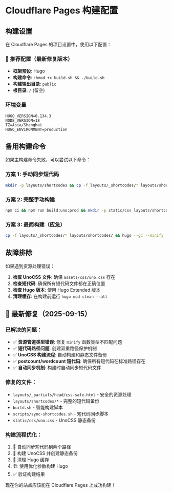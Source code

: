 # Cloudflare Pages 构建配置

## 构建设置

在 Cloudflare Pages 的项目设置中，使用以下配置：

### 🎯 推荐配置（最新修复版本）
- **框架预设**: Hugo
- **构建命令**: `chmod +x build.sh && ./build.sh`
- **构建输出目录**: `public`
- **根目录**: `/` (留空)

### 环境变量
```
HUGO_VERSION=0.134.3
NODE_VERSION=18
TZ=Asia/Shanghai
HUGO_ENVIRONMENT=production
```

## 备用构建命令

如果主构建命令失败，可以尝试以下命令：

### 方案 1: 手动同步短代码
```bash
mkdir -p layouts/shortcodes && cp -f layouts/_shortcodes/* layouts/shortcodes/ && npm run build:uno:prod && hugo --gc --minify
```

### 方案 2: 完整手动构建
```bash
npm ci && npm run build:uno:prod && mkdir -p static/css layouts/shortcodes && cp assets/css/uno.css static/css/uno.css && cp -f layouts/_shortcodes/* layouts/shortcodes/ && hugo --gc --minify --cleanDestinationDir
```

### 方案 3: 最简构建（应急）
```bash
cp -f layouts/_shortcodes/* layouts/shortcodes/ && hugo --gc --minify
```

## 故障排除

如果遇到资源处理错误：

1. **检查 UnoCSS 文件**: 确保 `assets/css/uno.css` 存在
2. **检查短代码**: 确保所有短代码文件都在正确位置
3. **检查 Hugo 版本**: 使用 Hugo Extended 版本
4. **清理缓存**: 在构建前运行 `hugo mod clean --all`

## 🔧 最新修复（2025-09-15）

### 已解决的问题：
- ✅ **资源管道类型错误**: 修复 `minify` 函数类型不匹配问题
- ✅ **短代码路径问题**: 创建双重路径保护机制
- ✅ **UnoCSS 构建流程**: 自动构建和静态文件备份
- ✅ **postcount/wordcount 短代码**: 确保所有短代码在标准路径存在
- ✅ **自动同步机制**: 构建时自动同步短代码文件

### 修复的文件：
- `layouts/_partials/head/css-safe.html` - 安全的资源处理
- `layouts/shortcodes/*` - 完整的短代码备份
- `build.sh` - 智能构建脚本
- `scripts/sync-shortcodes.sh` - 短代码同步脚本
- `static/css/uno.css` - UnoCSS 静态备份

### 构建流程优化：
1. 🔄 自动同步短代码到两个路径
2. 🎨 构建 UnoCSS 并创建静态备份
3. 🧹 清理 Hugo 缓存
4. 🏗️ 使用优化参数构建 Hugo
5. ✅ 验证构建结果

现在你的站点应该能在 Cloudflare Pages 上成功构建！
